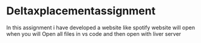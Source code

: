 # Deltaxplacementassignment
In this assignment i have developed a website like spotify
website will open when you will Open all files in vs code and then open with liver server
